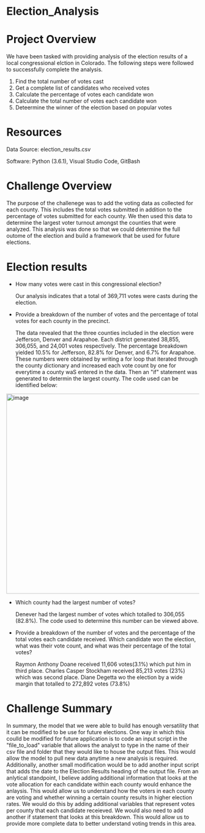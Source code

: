 # Election_Analysis

# Project Overview
We have been tasked with providing analysis of the election results of a local congressional elction in Colorado. The following steps were followed to successfully complete the analysis.

1. Find the total number of votes cast
2. Get a complete list of candidates who received votes
3. Calculate the percentage of votes each candidate won
4. Calculate the total number of votes each candidate won
5. Deteermine the winner of the election based on popular votes

# Resources
Data Source: election_results.csv

Software: Python (3.6.1), Visual Studio Code, GitBash

# Challenge Overview
The purpose of the challenege was to add the voting data as collected for each county. This includes the total votes submitted in addition to the percentage of votes submitted for each county. We then used this data to determine the largest voter turnout amongst the counties that were analyzed. This analysis was done so that we could determine the full outome of the election and build a framework that be used for future elections.

# Election results
- How many votes were cast in this congressional election?
  
  Our analysis indicates that a total of 369,711 votes were casts during the election.  

- Provide a breakdown of the number of votes and the percentage of total votes for each county in the precinct.

  The data revealed that the three counties included in the election were Jefferson, Denver and Arapahoe. Each district generated 38,855, 306,055, and 24,001 votes   respectively. The percentage breakdown yielded 10.5% for Jefferson, 82.8% for Denver, and 6.7% for Arapahoe. These numbers were obtained by writing a for loop   that iterated through the county dictionary and increased each vote count by one for everytime a county waS entered in the data. Then an "if" statement was generated to determin the largest county. The code used can be identified below:
<img width="521" alt="image" src="https://user-images.githubusercontent.com/107585908/177059407-f6b07734-241b-48e2-9128-54cb820f0c8f.png">
 
- Which county had the largest number of votes?
  
  Denever had the largest number of votes which totalled to 306,055 (82.8%). The code used to determine this number can be viewed above.
  
- Provide a breakdown of the number of votes and the percentage of the total votes each candidate received. Which candidate won the election, what was their vote     count, and what was their percentage of the total votes?

  Raymon Anthony Doane received 11,606 votes(3.1%) which put him in third place. Charles Casper Stockham received 85,213 votes (23%) which was second place. Diane Degetta wo the election by  a wide  margin that totalled to 272,892 votes (73.8%)

# Challenge Summary
In summary, the model that we were able to build has enough versatility that it can be  modified to be use for future elections. One way in which this coulld be  modified for future application is to code an input script in the "file_to_load" variable that allows the analyst to type in the name of their csv file and folder that they would like to house the output files. This would allow the model to pull new data anytime  a new analysis is required. Additionally, another small modification would be to add another input script that adds the date to the Election Results heading of the output file. From an anlytical standpoint, I believe adding additional information that looks at the vote allocation for each candidate within each county would enhance the anlaysis. This would allow us to understand how the voters in each county are voting and whether winning a certain county results in higher election rates. We would do this by adding additional variables that represent votes per county that each candidate receieved. We would also need to add another if statement that looks at this breakdown. This would allow us to provide more complete data to better understand voting trends in this area.
